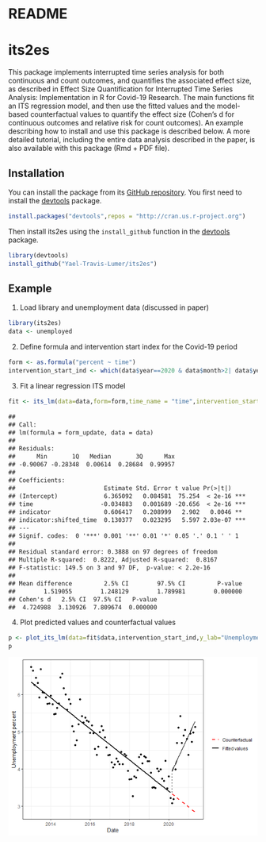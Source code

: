 README
================

# its2es

This package implements interrupted time series analysis for both
continuous and count outcomes, and quantifies the associated effect
size, as described in Effect Size Quantification for Interrupted Time
Series Analysis: Implementation in R for Covid-19 Research. The main
functions fit an ITS regression model, and then use the fitted values
and the model-based counterfactual values to quantify the effect size
(Cohen’s d for continuous outcomes and relative risk for count
outcomes). An example describing how to install and use this package is
described below. A more detailed tutorial, including the entire data
analysis described in the paper, is also available with this package
(Rmd + PDF file).

## Installation

You can install the package from its [GitHub
repository](https://github.com/Yael-Travis-Lumer/its2es/). You first
need to install the [devtools](https://github.com/r-lib/devtools)
package.

``` r
install.packages("devtools",repos = "http://cran.us.r-project.org")
```

Then install its2es using the `install_github` function in the
[devtools](https://github.com/r-lib/devtools) package.

``` r
library(devtools)
install_github("Yael-Travis-Lumer/its2es")
```

## Example

1.  Load library and unemployment data (discussed in paper)

``` r
library(its2es)
data <- unemployed
```

2.  Define formula and intervention start index for the Covid-19 period

``` r
form <- as.formula("percent ~ time")
intervention_start_ind <- which(data$year==2020 & data$month>2| data$year==2021)[1]
```

3.  Fit a linear regression ITS model

``` r
fit <- its_lm(data=data,form=form,time_name = "time",intervention_start_ind=intervention_start_ind, freq=12,seasonality= "none", impact_model = "full",counterfactual = TRUE)
```

    ## 
    ## Call:
    ## lm(formula = form_update, data = data)
    ## 
    ## Residuals:
    ##      Min       1Q   Median       3Q      Max 
    ## -0.90067 -0.28348  0.00614  0.28684  0.99957 
    ## 
    ## Coefficients:
    ##                         Estimate Std. Error t value Pr(>|t|)    
    ## (Intercept)             6.365092   0.084581  75.254  < 2e-16 ***
    ## time                   -0.034883   0.001689 -20.656  < 2e-16 ***
    ## indicator               0.606417   0.208999   2.902   0.0046 ** 
    ## indicator:shifted_time  0.130377   0.023295   5.597 2.03e-07 ***
    ## ---
    ## Signif. codes:  0 '***' 0.001 '**' 0.01 '*' 0.05 '.' 0.1 ' ' 1
    ## 
    ## Residual standard error: 0.3888 on 97 degrees of freedom
    ## Multiple R-squared:  0.8222, Adjusted R-squared:  0.8167 
    ## F-statistic: 149.5 on 3 and 97 DF,  p-value: < 2.2e-16
    ## 
    ## Mean difference         2.5% CI        97.5% CI         P-value 
    ##        1.519055        1.248129        1.789981        0.000000 
    ## Cohen's d   2.5% CI  97.5% CI   P-value 
    ##  4.724988  3.130926  7.809674  0.000000

4.  Plot predicted values and counterfactual values

``` r
p <- plot_its_lm(data=fit$data,intervention_start_ind,y_lab="Unemployment percent",response="percent", date_name= "dt")
p
```

![](README_files/figure-gfm/unnamed-chunk-6-1.png)<!-- -->
